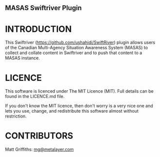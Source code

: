 MASAS Swiftriver Plugin
-----------------------

INTRODUCTION
============

This Swiftriver (https://github.com/ushahidi/SwiftRiver) plugin allows users of the Canadian Multi-Agency Situation
Awareness System (MASAS) to collect and collate content in Swiftriver and to push that content to a MASAS instance.


LICENCE
=======

This software is licenced under The MIT Licence (MIT). Full details can be found in the LICENCE.md file.

If you don't know the MIT licence, then don't worry is a very nice one and lets you use, change, and redistribute
this software almost without restriction.


CONTRIBUTORS
============

Matt Griffiths: mg@metalayer.com
